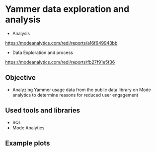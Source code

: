 # Yammer data exploration and analysis

* Analysis

https://modeanalytics.com/redi/reports/a16f649943bb

* Data Exploration and process

https://modeanalytics.com/redi/reports/fb27f91e5f36


## Objective

* Analyzing Yammer usage data from the public data library on Mode analytics to determine reasons for reduced user engagement

## Used tools and libraries

* SQL 
* Mode Analytics

## Example plots


